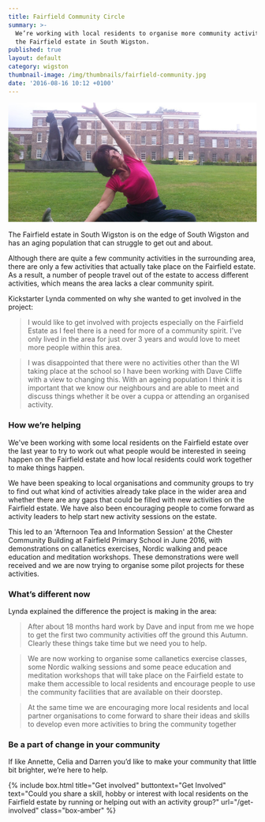 ```yaml
---
title: Fairfield Community Circle
summary: >-
  We’re working with local residents to organise more community activities on
  the Fairfield estate in South Wigston.
published: true
layout: default
category: wigston
thumbnail-image: /img/thumbnails/fairfield-community.jpg
date: '2016-08-16 10:12 +0100'
---
```


![Woman doing yoga](/img/fairfield-community.jpg)

The Fairfield estate in South Wigston is on the edge of South Wigston and has an aging population that can struggle to get out and about.

Although there are quite a few community activities in the surrounding area, there are only a few activities that actually take place on the Fairfield estate. As a result, a number of people travel out of the estate to access different activities, which means the area lacks a clear community spirit.

Kickstarter Lynda commented on why she wanted to get involved in the project:

> I would like to get involved with projects especially on the Fairfield Estate as I feel there is a need for more of a community spirit.  I've only lived in the area for just over 3 years and would love to meet more people within this area.

> I was disappointed that there were no activities other than the WI taking place at the school so I have been working with Dave Cliffe with a view to changing this. With an ageing population I think it is important that we know our neighbours and are able to meet and discuss things whether it be over a cuppa or attending an organised activity.

### How we’re helping 

We've been working with some local residents on the Fairfield estate over the last year to try to work out what people would be interested in seeing happen on the Fairfield estate and how local residents could work together to make things happen.

We have been speaking to local organisations and community groups to try to find out what kind of activities already take place in the wider area and whether there are any gaps that could be filled with new activities on the Fairfield estate. We have also been encouraging people to come forward as activity leaders to help start new activity sessions on the estate.

This led to an 'Afternoon Tea and Information Session' at the Chester Community Building at Fairfield Primary School in June 2016, with demonstrations on callanetics exercises, Nordic walking and peace education and meditation workshops. These demonstrations were well received and we are now trying to organise some pilot projects for these activities.

### What’s different now 

Lynda explained the difference the project is making in the area:

> After about 18 months hard work by Dave and input from me we hope to get the first two community activities off the ground this Autumn.  Clearly these things take time but we need you to help.

> We are now working to organise some callanetics exercise classes, some Nordic walking sessions and some peace education and meditation workshops that will take place on the Fairfield estate to make them accessible to local residents and encourage people to use the community facilities that are available on their doorstep. 

> At the same time we are encouraging more local residents and local partner organisations to come forward to share their ideas and skills to develop even more activities to bring the community together


### Be a part of change in your community

If like Annette, Celia and Darren you’d like to make your community that little bit brighter, we’re here to help. 

{% include box.html title="Get involved" buttontext="Get Involved" text="Could you share a skill, hobby or interest with local residents on the Fairfield estate by running or helping out with an activity group?" url="/get-involved" class="box-amber"  %}
